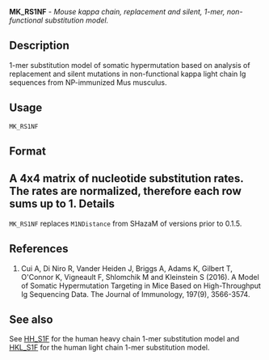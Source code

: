 





**MK_RS1NF** - *Mouse kappa chain, replacement and silent, 1-mer, non-functional substitution model.*

Description
--------------------

1-mer substitution model of somatic hypermutation based on analysis of replacement and
silent mutations in non-functional kappa light chain Ig sequences from NP-immunized Mus
musculus.


Usage
--------------------
```
MK_RS1NF
```


Format
-------------------
A 4x4 matrix of nucleotide substitution rates. The rates are normalized,
therefore each row sums up to 1.
Details
-------------------

`MK_RS1NF` replaces `M1NDistance` from SHazaM of versions prior to
0.1.5.

References
-------------------


1. Cui A, Di Niro R, Vander Heiden J, Briggs A, Adams K, Gilbert T, O'Connor K,
Vigneault F, Shlomchik M and Kleinstein S (2016). A Model of Somatic Hypermutation 
Targeting in Mice Based on High-Throughput Ig Sequencing Data. The Journal of 
Immunology, 197(9), 3566-3574.
 




See also
-------------------

See [HH_S1F](HH_S1F.md) for the human heavy chain 1-mer substitution model and 
[HKL_S1F](HKL_S1F.md) for the human light chain 1-mer substitution model.



